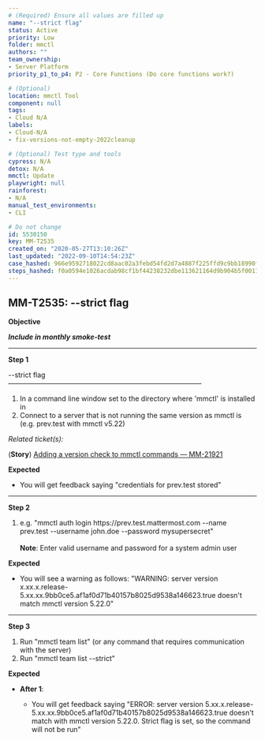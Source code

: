 ```yaml
---
# (Required) Ensure all values are filled up
name: "--strict flag"
status: Active
priority: Low
folder: mmctl
authors: ""
team_ownership: 
- Server Platform
priority_p1_to_p4: P2 - Core Functions (Do core functions work?)

# (Optional)
location: mmctl Tool
component: null
tags: 
- Cloud N/A
labels: 
- Cloud-N/A
- fix-versions-not-empty-2022cleanup

# (Optional) Test type and tools
cypress: N/A
detox: N/A
mmctl: Update
playwright: null
rainforest: 
- N/A
manual_test_environments: 
- CLI

# Do not change
id: 5530150
key: MM-T2535
created_on: "2020-05-27T13:10:26Z"
last_updated: "2022-09-10T14:54:23Z"
case_hashed: 966e9592718022cd8aac02a3febd54fd2d7a4887f225ffd9c9bb18990fc231c5987d1ecf1d22c74e0c34b87649699d94
steps_hashed: f0a0594e1026acdab98cf1bf44238232dbe113621164d9b904b5f00112a01f8a8e95a92223bf1ca6539c7a01a871d653
---
```


<!-- (Auto-generated) Based on frontmatter's "key" and "name" -->

## MM-T2535: --strict flag

**Objective**

_**Include in monthly smoke-test**_

---

**Step 1**

\--strict flag\
————————————————————————————

1. In a command line window set to the directory where 'mmctl' is installed in
2. Connect to a server that is not running the same version as mmctl is (e.g. prev.test with mmctl v5.22)

_Related ticket(s):_

(**Story**) [Adding a version check to mmctl commands — MM-21921](https://mattermost.atlassian.net/browse/MM-21921)

**Expected**

- You will get feedback saying "credentials for prev.test stored"

---

**Step 2**

1. e.g. "mmctl auth login https\://prev.test.mattermost.com --name prev.test --username john.doe --password mysupersecret"
   \
   \
   **Note**: Enter valid username and password for a system admin user

**Expected**

- You will see a warning as follows: "WARNING: server version x.xx.x.release-5.xx.xx.9bb0ce5.af1af0d71b40157b8025d9538a146623.true doesn't match mmctl version 5.22.0"

---

**Step 3**

1. Run "mmctl team list" (or any command that requires communication with the server)
2. Run "mmctl team list --strict"

**Expected**

- **After 1**:

  - You will get feedback saying "ERROR: server version 5.xx.x.release-5.xx.xx.9bb0ce5.af1af0d71b40157b8025d9538a146623.true doesn't match with mmctl version 5.22.0. Strict flag is set, so the command will not be run"
